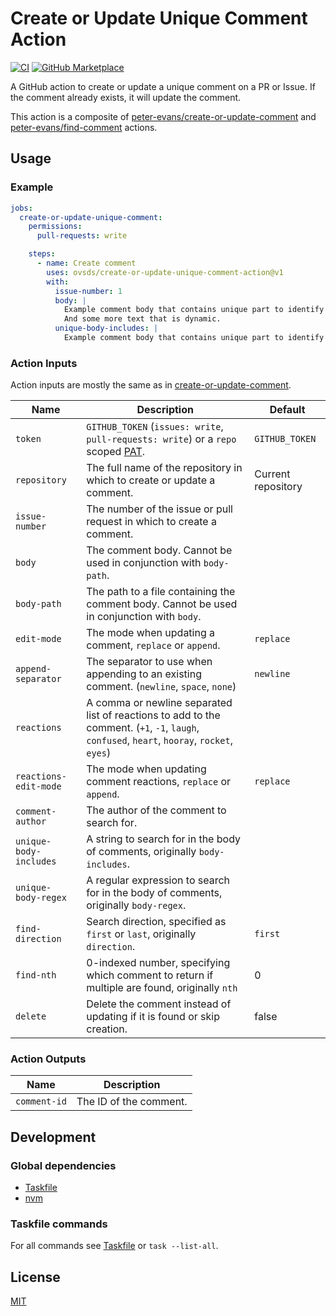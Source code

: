 # Create or Update Unique Comment Action

[![CI](https://github.com/ovsds/create-or-update-unique-comment-action/workflows/Check%20PR/badge.svg)](https://github.com/ovsds/create-or-update-unique-comment-action/actions?query=workflow%3A%22%22Check+PR%22%22)
[![GitHub Marketplace](https://img.shields.io/badge/Marketplace-Create%20or%20Update%20Unique%20Comment-blue.svg)](https://github.com/marketplace/actions/create-or-update-unique-comment)

A GitHub action to create or update a unique comment on a PR or Issue.
If the comment already exists, it will update the comment.

This action is a composite of
[peter-evans/create-or-update-comment](https://github.com/peter-evans/create-or-update-comment) and
[peter-evans/find-comment](https://github.com/peter-evans/find-comment) actions.

## Usage

### Example

```yaml
jobs:
  create-or-update-unique-comment:
    permissions:
      pull-requests: write

    steps:
      - name: Create comment
        uses: ovsds/create-or-update-unique-comment-action@v1
        with:
          issue-number: 1
          body: |
            Example comment body that contains unique part to identify the comment.
            And some more text that is dynamic.
          unique-body-includes: |
            Example comment body that contains unique part to identify the comment.
```

### Action Inputs

Action inputs are mostly the same as in
[create-or-update-comment](https://github.com/peter-evans/create-or-update-comment/tree/main?tab=readme-ov-file#action-inputs).

| Name                   | Description                                                                                                                                                                                         | Default            |
| ---------------------- | --------------------------------------------------------------------------------------------------------------------------------------------------------------------------------------------------- | ------------------ |
| `token`                | `GITHUB_TOKEN` (`issues: write`, `pull-requests: write`) or a `repo` scoped [PAT](https://docs.github.com/en/authentication/keeping-your-account-and-data-secure/creating-a-personal-access-token). | `GITHUB_TOKEN`     |
| `repository`           | The full name of the repository in which to create or update a comment.                                                                                                                             | Current repository |
| `issue-number`         | The number of the issue or pull request in which to create a comment.                                                                                                                               |                    |
| `body`                 | The comment body. Cannot be used in conjunction with `body-path`.                                                                                                                                   |                    |
| `body-path`            | The path to a file containing the comment body. Cannot be used in conjunction with `body`.                                                                                                          |                    |
| `edit-mode`            | The mode when updating a comment, `replace` or `append`.                                                                                                                                            | `replace`          |
| `append-separator`     | The separator to use when appending to an existing comment. (`newline`, `space`, `none`)                                                                                                            | `newline`          |
| `reactions`            | A comma or newline separated list of reactions to add to the comment. (`+1`, `-1`, `laugh`, `confused`, `heart`, `hooray`, `rocket`, `eyes`)                                                        |                    |
| `reactions-edit-mode`  | The mode when updating comment reactions, `replace` or `append`.                                                                                                                                    | `replace`          |
| `comment-author`       | The author of the comment to search for.                                                                                                                                                            |                    |
| `unique-body-includes` | A string to search for in the body of comments, originally `body-includes`.                                                                                                                         |                    |
| `unique-body-regex`    | A regular expression to search for in the body of comments, originally `body-regex`.                                                                                                                |                    |
| `find-direction`       | Search direction, specified as `first` or `last`, originally `direction`.                                                                                                                           | `first`            |
| `find-nth`             | 0-indexed number, specifying which comment to return if multiple are found, originally `nth`                                                                                                        | 0                  |
| `delete`               | Delete the comment instead of updating if it is found or skip creation.                                                                                                                             | false              |

### Action Outputs

| Name         | Description            |
| ------------ | ---------------------- |
| `comment-id` | The ID of the comment. |

## Development

### Global dependencies

- [Taskfile](https://taskfile.dev/installation/)
- [nvm](https://github.com/nvm-sh/nvm?tab=readme-ov-file#install--update-script)

### Taskfile commands

For all commands see [Taskfile](Taskfile.yaml) or `task --list-all`.

## License

[MIT](LICENSE)
